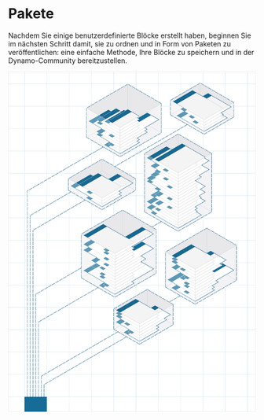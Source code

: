 

# Pakete

Nachdem Sie einige benutzerdefinierte Blöcke erstellt haben, beginnen Sie im nächsten Schritt damit, sie zu ordnen und in Form von Paketen zu veröffentlichen: eine einfache Methode, Ihre Blöcke zu speichern und in der Dynamo-Community bereitzustellen.

![IMAGE](images/10/packages_cover01.png)

